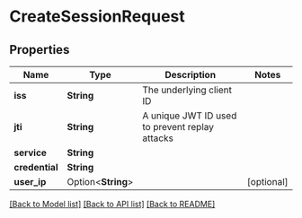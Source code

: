 # CreateSessionRequest

## Properties

Name | Type | Description | Notes
------------ | ------------- | ------------- | -------------
**iss** | **String** | The underlying client ID | 
**jti** | **String** | A unique JWT ID used to prevent replay attacks | 
**service** | **String** |  | 
**credential** | **String** |  | 
**user_ip** | Option<**String**> |  | [optional]

[[Back to Model list]](../README.md#documentation-for-models) [[Back to API list]](../README.md#documentation-for-api-endpoints) [[Back to README]](../README.md)


